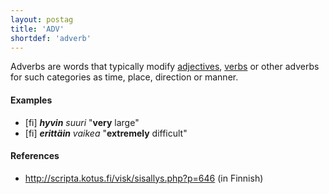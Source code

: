 ```yaml
---
layout: postag
title: 'ADV'
shortdef: 'adverb'
---
```


Adverbs are words that typically modify [adjectives](ADJ),
[verbs](VERB) or other adverbs for such categories as time, place,
direction or manner.

#### Examples

* [fi] _<b>hyvin</b> suuri_ "<b>very</b> large"
* [fi] _<b>erittäin</b> vaikea_ "<b>extremely</b> difficult"

#### References

* <http://scripta.kotus.fi/visk/sisallys.php?p=646> (in Finnish)
<!-- Interlanguage links updated Út zář 29 20:42:53 CEST 2020 -->

